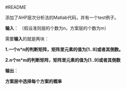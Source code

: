 #README

添加了AHP层次分析法的Matlab代码，并有一个test例子。

**输入**：
（假设准则层的个数为n，方案层的个数为m）

需要**输入**的就是两块：

**1.一个n*n的判断矩阵，矩阵里元素的值为[1..9]或者其倒数。**

**2.n个m*m的判断矩阵，矩阵里元素的值为[1..9]或者其倒数**


**输出**：

**方案层中选择每个方案的概率**


